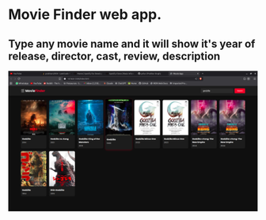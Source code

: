 # Movie Finder web app.
## Type any movie name and it will show it's year of release, director, cast, review, description  

![App Screenshot](screenshot/app_screenshot.png)
